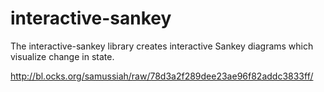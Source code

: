 # interactive-sankey
The interactive-sankey library creates interactive Sankey diagrams which visualize change in state.

http://bl.ocks.org/samussiah/raw/78d3a2f289dee23ae96f82addc3833ff/
